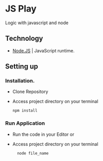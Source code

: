 # JS Play

Logic with javascript and node

## Technology

- [Node.JS](https://nodejs.org/en/) | JavaScript runtime.

## Setting up

### Installation.

- Clone Repository
- Access project directory on your terminal

      npm install

### Run Application

- Run the code in your Editor
    or
- Access project directory on your terminal
        
        node file_name
